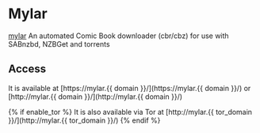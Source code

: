 # Mylar

[mylar](https://github.com/evilhero/mylar) An automated Comic Book downloader (cbr/cbz) for use with SABnzbd, NZBGet and torrents

## Access

It is available at [https://mylar.{{ domain }}/](https://mylar.{{ domain }}/) or [http://mylar.{{ domain }}/](http://mylar.{{ domain }}/)

{% if enable_tor %}
It is also available via Tor at [http://mylar.{{ tor_domain }}/](http://mylar.{{ tor_domain }}/)
{% endif %}
